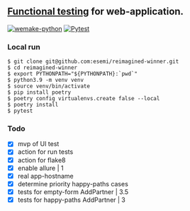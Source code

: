 [Functional testing](https://esemi.github.io/reimagined-winner/) for web-application.
---
[![wemake-python](https://github.com/esemi/reimagined-winner/actions/workflows/linters.yml/badge.svg?branch=master)](https://github.com/esemi/reimagined-winner/actions/workflows/linters.yml)
[![Pytest](https://github.com/esemi/reimagined-winner/actions/workflows/tests.yml/badge.svg?branch=master)](https://github.com/esemi/reimagined-winner/actions/workflows/tests.yml)


### Local run
```
$ git clone git@github.com:esemi/reimagined-winner.git
$ cd reimagined-winner
$ export PYTHONPATH="${PYTHONPATH}:`pwd`"
$ python3.9 -m venv venv
$ source venv/bin/activate
$ pip install poetry
$ poetry config virtualenvs.create false --local
$ poetry install
$ pytest
```

### Todo
- [x] mvp of UI test
- [x] action for run tests
- [x] action for flake8 
- [x] enable allure | 1
- [x] real app-hostname
- [x] determine priority happy-paths cases 
- [x] tests for empty-form AddPartner | 3.5 
- [x] tests for happy-paths AddPartner | 3
